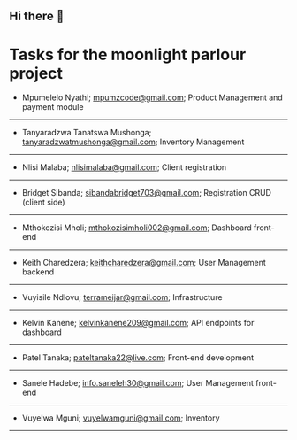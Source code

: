## Hi there 👋

<!--

**Here are some ideas to get you started:**

🙋‍♀️ A short introduction - what is your organization all about?
🌈 Contribution guidelines - how can the community get involved?
👩‍💻 Useful resources - where can the community find your docs? Is there anything else the community should know?
🍿 Fun facts - what does your team eat for breakfast?
🧙 Remember, you can do mighty things with the power of [Markdown](https://docs.github.com/github/writing-on-github/getting-started-with-writing-and-formatting-on-github/basic-writing-and-formatting-syntax)
-->
# **Tasks for the moonlight parlour project**


- Mpumelelo Nyathi; mpumzcode@gmail.com; Product Management and payment module
---

- Tanyaradzwa Tanatswa Mushonga; tanyaradzwatmushonga@gmail.com; 
Inventory Management

---


- Nlisi Malaba; nlisimalaba@gmail.com; 
Client registration


---

- Bridget Sibanda; sibandabridget703@gmail.com; Registration CRUD (client side)

---

- Mthokozisi Mholi; mthokozisimholi002@gmail.com; Dashboard front-end

---

- Keith Charedzera; keithcharedzera@gmail.com; User Management backend

---

- Vuyisile Ndlovu; terrameijar@gmail.com;
Infrastructure

---

- Kelvin Kanene; kelvinkanene209@gmail.com; API endpoints for dashboard

---

- Patel Tanaka; pateltanaka22@live.com;
Front-end development

---

- Sanele Hadebe; info.saneleh30@gmail.com;
User Management front-end

---

- Vuyelwa Mguni; vuyelwamguni@gmail.com; Inventory

---

